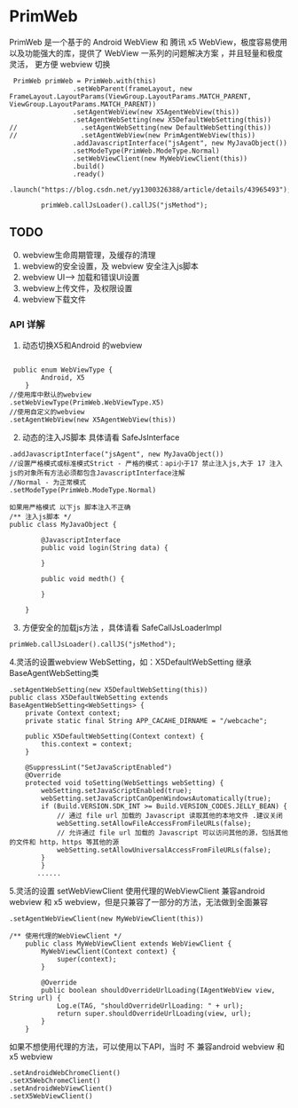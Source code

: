 # PrimWeb
PrimWeb 是一个基于的 Android WebView 和 腾讯 x5 WebView，极度容易使用以及功能强大的库，提供了 WebView 一系列的问题解决方案 ，并且轻量和极度灵活，
更方便 webview 切换
```
 PrimWeb primWeb = PrimWeb.with(this)
                .setWebParent(frameLayout, new FrameLayout.LayoutParams(ViewGroup.LayoutParams.MATCH_PARENT, ViewGroup.LayoutParams.MATCH_PARENT))
                .setAgentWebView(new X5AgentWebView(this))
                .setAgentWebSetting(new X5DefaultWebSetting(this))
//                .setAgentWebSetting(new DefaultWebSetting(this))
//                .setAgentWebView(new PrimAgentWebView(this))
                .addJavascriptInterface("jsAgent", new MyJavaObject())
                .setModeType(PrimWeb.ModeType.Normal)
                .setWebViewClient(new MyWebViewClient(this))
                .build()
                .ready()
                .launch("https://blog.csdn.net/yy1300326388/article/details/43965493");

        primWeb.callJsLoader().callJS("jsMethod");
 ```
## TODO
0. webview生命周期管理，及缓存的清理
1. webview的安全设置，及 webview 安全注入js脚本
2. webview UI--> 加载和错误UI设置
3. webview上传文件，及权限设置
4. webview下载文件

### API 详解
1. 动态切换X5和Android 的webview
```

 public enum WebViewType {
        Android, X5
    }
//使用库中默认的webview
.setWebViewType(PrimWeb.WebViewType.X5)
//使用自定义的webview
.setAgentWebView(new X5AgentWebView(this))
```
2. 动态的注入JS脚本 具体请看 SafeJsInterface
```
.addJavascriptInterface("jsAgent", new MyJavaObject())
//设置严格模式或标准模式Strict - 严格的模式：api小于17 禁止注入js,大于 17 注入js的对象所有方法必须都包含JavascriptInterface注解
//Normal - 为正常模式
.setModeType(PrimWeb.ModeType.Normal)

如果用严格模式 以下js 脚本注入不正确
/** 注入js脚本 */
public class MyJavaObject {

        @JavascriptInterface
        public void login(String data) {

        }

        public void medth() {

        }

    }
```
3. 方便安全的加载js方法 ，具体请看 SafeCallJsLoaderImpl
```
primWeb.callJsLoader().callJS("jsMethod");
```

4.灵活的设置webview WebSetting，如：X5DefaultWebSetting 继承 BaseAgentWebSetting类
```
.setAgentWebSetting(new X5DefaultWebSetting(this))
public class X5DefaultWebSetting extends BaseAgentWebSetting<WebSettings> {
    private Context context;
    private static final String APP_CACAHE_DIRNAME = "/webcache";

    public X5DefaultWebSetting(Context context) {
        this.context = context;
    }

    @SuppressLint("SetJavaScriptEnabled")
    @Override
    protected void toSetting(WebSettings webSetting) {
        webSetting.setJavaScriptEnabled(true);
        webSetting.setJavaScriptCanOpenWindowsAutomatically(true);
        if (Build.VERSION.SDK_INT >= Build.VERSION_CODES.JELLY_BEAN) {
            // 通过 file url 加载的 Javascript 读取其他的本地文件 .建议关闭
            webSetting.setAllowFileAccessFromFileURLs(false);
            // 允许通过 file url 加载的 Javascript 可以访问其他的源，包括其他的文件和 http，https 等其他的源
            webSetting.setAllowUniversalAccessFromFileURLs(false);
        }
        }
       ......
```
5.灵活的设置 setWebViewClient 使用代理的WebViewClient 兼容android webview 和 x5 webview，但是只兼容了一部分的方法，无法做到全面兼容
```
.setAgentWebViewClient(new MyWebViewClient(this))

/** 使用代理的WebViewClient */
    public class MyWebViewClient extends WebViewClient {
        MyWebViewClient(Context context) {
            super(context);
        }

        @Override
        public boolean shouldOverrideUrlLoading(IAgentWebView view, String url) {
            Log.e(TAG, "shouldOverrideUrlLoading: " + url);
            return super.shouldOverrideUrlLoading(view, url);
        }
    }
```
如果不想使用代理的方法，可以使用以下API，当时 不 兼容android webview 和 x5 webview
```
.setAndroidWebChromeClient()
.setX5WebChromeClient()
.setAndroidWebViewClient()
.setX5WebViewClient()
```
